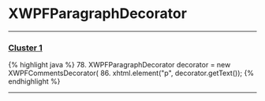 # XWPFParagraphDecorator

***

### [Cluster 1](./1)
{% highlight java %}
78. XWPFParagraphDecorator decorator = new XWPFCommentsDecorator(
86. xhtml.element("p", decorator.getText());
{% endhighlight %}

***

